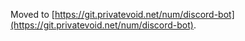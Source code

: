 Moved to [https://git.privatevoid.net/num/discord-bot](https://git.privatevoid.net/num/discord-bot).
